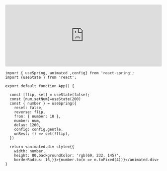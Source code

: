 


<iframe src="https://codesandbox.io/embed/animation001-tm0by?autoresize=1&fontsize=14&hidenavigation=1&theme=light&view=preview"
     style="width:100%; height:200px; border:0; border-radius: 4px; overflow:hidden;"
     title="animation_001"
     allow="accelerometer; ambient-light-sensor; camera; encrypted-media; geolocation; gyroscope; hid; microphone; midi; payment; usb; vr; xr-spatial-tracking"
     sandbox="allow-forms allow-modals allow-popups allow-presentation allow-same-origin allow-scripts"
   ></iframe>


```tsx
import { useSpring, animated ,config} from 'react-spring';
import {useState } from 'react';

export default function App() {

  const [flip, set] = useState(false);
  const [num,setNum]=useState(200)
  const { number } = useSpring({
    reset: false,
    reverse: flip,
    from: { number: 10 },
    number: num,
    delay: 1200,
    config: config.gentle,
    onRest: () => set(!flip),
  })

  return <animated.div style={{
    width: number,
    height: 80,backgroundColor: 'rgb(69, 232, 145)',
    borderRadius: 16,}}>{number.to(n => n.toFixed(4))}</animated.div>
}
```
